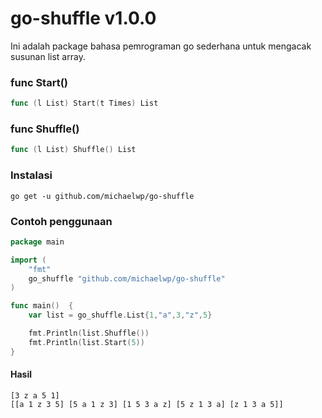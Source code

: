 # go-shuffle v1.0.0

Ini adalah package bahasa pemrograman go sederhana untuk mengacak susunan list array.

### func Start()

```go
func (l List) Start(t Times) List
```

### func Shuffle()

```go
func (l List) Shuffle() List
```

### Instalasi

`go get -u github.com/michaelwp/go-shuffle`

### Contoh penggunaan

```go 
package main

import (
	"fmt"
	go_shuffle "github.com/michaelwp/go-shuffle"
)

func main()  {
	var list = go_shuffle.List{1,"a",3,"z",5}

	fmt.Println(list.Shuffle())
	fmt.Println(list.Start(5))
}
```

#### Hasil

```text
[3 z a 5 1]
[[a 1 z 3 5] [5 a 1 z 3] [1 5 3 a z] [5 z 1 3 a] [z 1 3 a 5]]
```